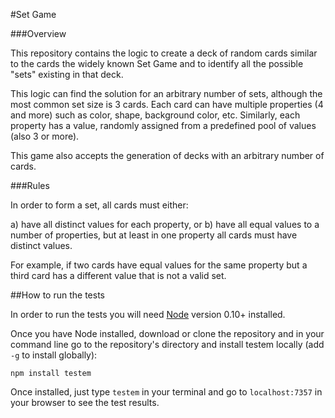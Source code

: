 #Set Game


###Overview

This repository contains the logic to create a deck of random cards similar to the cards the widely known Set Game and to identify all the possible "sets" existing in that deck.

This logic can find the solution for an arbitrary number of sets, although the most common set size is 3 cards. Each card can have multiple properties (4 and more) such as color, shape, background color, etc. Similarly, each property has a value, randomly assigned from a predefined pool of values (also 3 or more).

This game also accepts the generation of decks with an arbitrary number of cards.

###Rules

In order to form a set, all cards must either:

a) have all distinct values for each property, or
b) have all equal values to a number of properties, but at least in one property all cards must have distinct values.

For example, if two cards have equal values for the same property but a third card has a different value that is not a valid set.



##How to run the tests

In order to run the tests you will need [Node](https://nodejs.org) version 0.10+ installed.

Once you have Node installed, download or clone the repository and in your command line go to the repository's directory and install testem locally (add `-g` to install globally):

```npm install testem```

Once installed, just type `testem` in your terminal and go to `localhost:7357` in your browser to see the test results.
